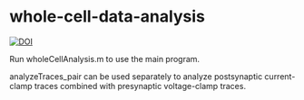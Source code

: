 # whole-cell-data-analysis


[![DOI](https://zenodo.org/badge/789172820.svg)](https://zenodo.org/doi/10.5281/zenodo.11068995)


Run wholeCellAnalysis.m to use the main program.

analyzeTraces_pair can be used separately to analyze postsynaptic current-clamp traces combined with presynaptic voltage-clamp traces.
